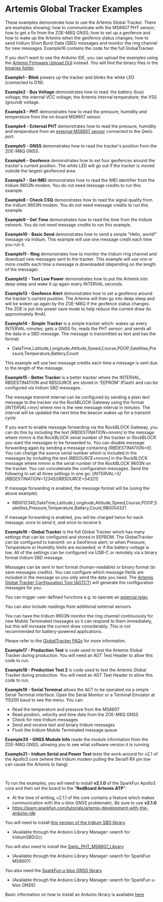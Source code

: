 # Artemis Global Tracker Examples

These examples demonstrate how to use the Artemis Global Tracker. There are examples showing: how to communicate with the MS8607 PHT sensor;
how to get a fix from the ZOE-M8Q GNSS; how to set up a geofence and how to wake up the Artemis when the geofence status changes;
how to send Iridium Short Burst Data (SBD) messages and monitor the ring channel for new messages. Example16 contains the code
for the full GlobalTracker.

If you don't want to use the Arduino IDE, you can upload the examples using the [Artemis Firmware Upload GUI](https://github.com/sparkfun/Artemis-Firmware-Upload-GUI) instead.
You will find the binary files in the [binaries folder](../../binaries).

**Example1 - Blink** powers up the tracker and blinks the white LED (connected to D19).

**Example2 - Bus Voltage** demonstrates how to read: the battery (bus) voltage; the internal VCC voltage; the Artemis internal temperature; the VSS (ground) voltage.

**Example3 - PHT** demonstrates how to read the pressure, humidity and temperature from the on-board MS8607 sensor.

**Example4 - External PHT** demonstrates how to read the pressure, humidity and temperature from an [external MS8607 sensor](https://www.sparkfun.com/products/16298) connected to the Qwiic port.

**Example5 - GNSS** demonstrates how to read the tracker's position from the ZOE-M8Q GNSS.

**Example6 - Geofence** demonstrates how to set four geofences around the tracker's current position. The white LED will go out if the tracker is moved outside the largest geofenced area.

**Example7 - Get IMEI** demonstrates how to read the IMEI identifier from the Iridium 9603N modem. You do not need message credits to run this example.

**Example8 - Check CSQ** demonstrates how to read the signal quality from the Iridium 9603N modem. You do not need message credits to run this example.

**Example9 - Get Time** demonstrates how to read the time from the Iridium network. You do not need message credits to run this example.

**Example10 - Basic Send** demonstrates how to send a simple "Hello, world!" message via Iridium. This example will use one message credit each time you run it.

**Example11 - Ring** demonstrates how to monitor the Iridium ring channel and download new messages sent to the tracker. This example will use one or more credits each time
a message is downloaded (depending on the length of the message).

**Example12 - Test Low Power** demonstrates how to put the Artemis into deep sleep and wake it up again every INTERVAL seconds.

**Example13 - Geofence Alert** demonstrates how to set a geofence around the tracker's current position. The Artemis will then go into deep sleep and will be woken up again by the ZOE-M8Q
if the geofence status changes. The ZOE is put into power save mode to help reduce the current draw (to approximately 9mA).

**Example14 - Simple Tracker** is a simple tracker which: wakes up every INTERVAL minutes; gets a GNSS fix; reads the PHT sensor; and sends all the data in a SBD message.
The message is transmitted as text and has the format:
- DateTime,Latitude,Longitude,Altitude,Speed,Course,PDOP,Satellites,Pressure,Temperature,Battery,Count

This example will use two message credits each time a message is sent due to the length of the message.

**Example15 - Better Tracker** is a better tracker where the INTERVAL, RBDESTINATION and RBSOURCE are stored in 'EEPROM' (Flash) and can be configured via Iridium SBD messages.

The message transmit interval can be configured by sending a plain text message to the tracker via the RockBLOCK Gateway using the format _[INTERVAL=nnn]_
where _nnn_ is the new message interval in _minutes_. The interval will be updated the next time the beacon wakes up for a transmit cycle.

If you want to enable message forwarding via the RockBLOCK Gateway, you can do this by including the text _[RBDESTINATION=nnnnn]_ in the message
where _nnnnn_ is the RockBLOCK serial number of the tracker or RockBLOCK you want the messages to be forwarded to. You can disable message forwarding
again by sending a message containing _[RBDESTINATION=0]_. You can change the source serial number which is included in the messages by including the text
_[RBSOURCE=nnnnn]_ in the RockBLOCK message where _nnnnn_ is the serial number of the RockBLOCK 9603N on the tracker. You can concatenate the configuration messages.
Send the following to set all three settings in one go: _[INTERVAL=5][RBDESTINATION=12345][RBSOURCE=54321]_

If message forwarding is enabled, the message format will be (using the above example):
- RB0012345,DateTime,Latitude,Longitude,Altitude,Speed,Course,PDOP,Satellites,Pressure,Temperature,Battery,Count,RB0054321

If message forwarding is enabled, you will be charged twice for each message: once to send it, and once to receive it.

**Example16 - Global Tracker** is the full Global Tracker which has many settings that can be configured and stored in EEPROM. The GlobalTracker can be configured to transmit:
on a GeoFence alert; or when Pressure, Temperature or Humidity limits are exceeded; or if the battery voltage is low. All of the settings can be configured via USB-C
or remotely via a binary format Iridium SBD message.

Messages can be sent in text format (human-readable) or binary format (to save messages credits). You can configure which message fields are included in the message so you only send the data you need.
The [Artemis Global Tracker Configuration Tool (AGTCT)](../../Tools) will generate the configuration messages for you.

You can trigger user-defined functions e.g. to operate an [external relay](https://www.sparkfun.com/products/15093).

You can also include readings from additional external sensors.

You can have the Iridium 9603N monitor the ring channel continuously for new Mobile Terminated messages so it can respond to them immediately,
but this will increase the current draw considerably. This is not recommended for battery-powered applications.

Please refer to the [GlobalTracker FAQs](../../Documentation/GlobalTracker_FAQs/README.md) for more information.

**Example17 - Production Test** is code used to test the Artemis Global Tracker during production. You will need an AGT Test Header to allow this code to run.

**Example18 - Production Test 2** is code used to test the Artemis Global Tracker during production. You will need an AGT Test Header to allow this code to run.

**Example19 - Serial Terminal** allows the AGT to be operated via a simple Serial Terminal interface. Open the Serial Monitor or a Terminal Emulator at 115200 baud to see the menu. You can:
- Read the temperature and pressure from the MS8607
- Read position, velocity and time data from the ZOE-M8Q GNSS
- Check for new Iridium messages
- Send and receive text and binary Iridium messages
- Flush the Iridium Mobile Terminated message queue

**Example20 - GNSS Module Info** reads the module information from the ZOE-M8Q GNSS, allowing you to see what software version it is running

**Example21 - Iridium Serial and Power Test** tests the work-around for v2.1 of the Apollo3 core (where the Iridium modem pulling the Serial1 RX pin low can cause the Artemis to hang)

<br/>

To run the examples, you will need to install **v2.1.0** of the SparkFun Apollo3 core and then set the board to the "**RedBoard Artemis ATP**":
- At the time of writing, v2.1.1 of the core contains a feature which makes communication with the u-blox GNSS problematic. Be sure to use **v2.1.0**
- https://learn.sparkfun.com/tutorials/artemis-development-with-the-arduino-ide
 
You will need to install [this version of the Iridium SBD library](https://github.com/sparkfun/SparkFun_IridiumSBD_I2C_Arduino_Library)
- (Available through the Arduino Library Manager: search for IridiumSBDi2c)

You will also need to install the [Qwiic_PHT_MS8607_Library](https://github.com/sparkfun/SparkFun_PHT_MS8607_Arduino_Library)
- (Available through the Arduino Library Manager: search for SparkFun MS8607)

You also need the [SparkFun u-blox GNSS library](https://github.com/sparkfun/SparkFun_u-blox_GNSS_Arduino_Library)
- (Available through the Arduino Library Manager: search for SparkFun u-blox GNSS)

Basic information on how to install an Arduino library is available [here](https://learn.sparkfun.com/tutorials/installing-an-arduino-library)

